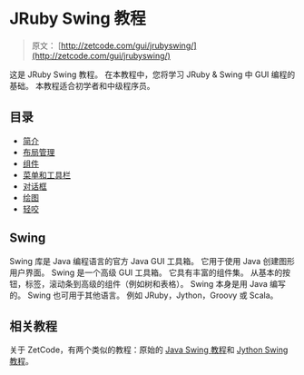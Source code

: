 # JRuby Swing 教程

> 原文： [http://zetcode.com/gui/jrubyswing/](http://zetcode.com/gui/jrubyswing/)

这是 JRuby Swing 教程。 在本教程中，您将学习 JRuby & Swing 中 GUI 编程的基础。 本教程适合初学者和中级程序员。

## 目录



*   [简介](introduction/)
*   [布局管理](layout/)
*   [组件](components/)
*   [菜单和工具栏](menustoolbars/)
*   [对话框](dialogs/)
*   [绘图](painting/)
*   [轻咬](nibbles/)



## Swing

Swing 库是 Java 编程语言的官方 Java GUI 工具箱。 它用于使用 Java 创建图形用户界面。 Swing 是一个高级 GUI 工具箱。 它具有丰富的组件集。 从基本的按钮，标签，滚动条到高级的组件（例如树和表格）。 Swing 本身是用 Java 编写的。 Swing 也可用于其他语言。 例如 JRuby，Jython，Groovy 或 Scala。

## 相关教程

关于 ZetCode，有两个类似的教程：原始的 [Java Swing 教程](/tutorials/javaswingtutorial/)和 [Jython Swing 教程](/gui/jythonswing/)。